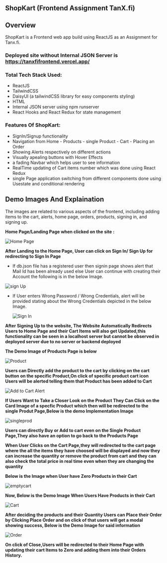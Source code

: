 ## ShopKart (Frontend Assignment TanX.fi)

## Overview
ShopKart is a Frontend web app build using ReactJS as an Assignment for Tanx.fi. 
### Deployed site without Internal JSON Server is https://tanxfifrontend.vercel.app/

### Total Tech Stack Used:
- ReactJS
- TailwindCSS
- DaisyUI (a tailwindCSS library for easy components styling)
- HTML
- Internal JSON server using npm runserver
- React Hooks and React Redux for state management

### Features Of  ShopKart:
- SignIn/Signup functionality
- Navigation from Home - Products - single Product - Cart - Placing an Order
- Showing Alerts respectively on different actions
- Visually apealing buttons with Hover Effects
- a fading Navbar which helps user to see information 
- RealTime updating of Cart items number which was done using React Redux
- single Page application switching from different components done using Usestate and conditional rendering

## Demo Images And Explaination
The images are related to various aspects of the frontend, including adding items to the cart, alerts, home page, orders, products, signing in, and signing up.

**Home Page/Landing Page when clicked on the site :**

  ![Home Page](DemoImg/home.png)

**After Landing to the Home Page, User can click on Sign In/ Sign Up for redirecting to Sign In Page**

- If db.json file has a registered user then signin page shows alert that Mail Id has been already used else User can continue with creating their Account the following is in the below Image.


![sign Up](DemoImg/signup.png)

- If User enters Wrong Password / Wrong Credentials, alert will be provided stating about the Wrong Credentials depicted in the below Image.
  
  
    ![Sign In](DemoImg/signin.png)


**After Signing Up to the website, The Website Automatically Redirects Users to Home Page and their Cart Items will also get Updated,this functionality can be seen in a localhost server but cannot be observed in deployed server due to no server or backend deployed**

**The Demo Image of Products Page is below**


  ![Product](DemoImg/product.png)

**Users can Directly add the product to the cart by clicking on the cart button on the specific Product,On click of specific product cart icon Users will be alerted telling them that Product has been added to Cart**

  ![Add to Cart Alert](DemoImg/addtocartalert.png)

**If Users Want to Take a Closer Look on the Product They Can Click on the Card Image of a specfic Product which then will be redirected to the single Produt Page,Below is the demo Implementation Image**

  ![singleprod](DemoImg/singleprod.png)

**Users can directly Buy or Add to cart even on the Single Product Page,They also have an option to go back to the Products Page**

**When User Clicks on the Cart Page,they will redirected to the cart page where the all the items they have choosed will be displayed and now they can increase the quantity or remove the product from cart and they can also check the total price in real time even when they are changing the quantity**

**Below is the Image when User have Zero Products in their Cart**

  ![emptycart](DemoImg/emptycart.png)

  
**Now, Below is the Demo Image When Users Have Products in their Cart**

  ![Cart](DemoImg/cart.png)


**After deciding the products and their Quantity Users can Place their Order by Clicking Place Order and on click of that users will get a modal showing success, Below is the Demo Image for said information**


  ![Order](DemoImg/order.png)

**On click of Close,Users will be redirected to their Home Page with updating their cart Items to Zero and adding them into their Orders History.**




